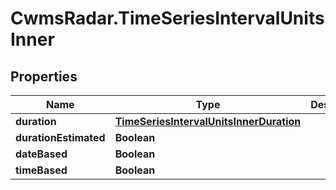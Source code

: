 # CwmsRadar.TimeSeriesIntervalUnitsInner

## Properties

Name | Type | Description | Notes
------------ | ------------- | ------------- | -------------
**duration** | [**TimeSeriesIntervalUnitsInnerDuration**](TimeSeriesIntervalUnitsInnerDuration.md) |  | [optional] 
**durationEstimated** | **Boolean** |  | [optional] 
**dateBased** | **Boolean** |  | [optional] 
**timeBased** | **Boolean** |  | [optional] 


